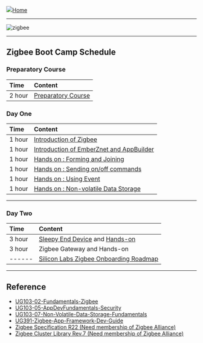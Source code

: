 ![](images/home.png)[Home](Home)
********
![zigbee](images/zigbee.png)
********
  


## Zigbee Boot Camp Schedule
### Preparatory Course
| Time | Content |  
|:---- |:----|    
| 2 hour | [Preparatory Course](Zigbee-Preparatory-Course) |


### Day One
| Time | Content |  
|:---- |:----|    
| 1 hour | [Introduction of Zigbee][Zigbee Introduction] |
| 1 hour | [Introduction of EmberZnet and AppBuilder][EmberZnet and WSTK] |
| 1 hour | [Hands on : Forming and Joining](Zigbee-Hands-on-Forming-and-Joining) |
| 1 hour | [Hands on : Sending on/off commands](Zigbee-Hands-on-Sending-onoff-commands) |
| 1 hour | [Hands on : Using Event](Zigbee-Hands-on-Using-Event) |
| 1 hour | [Hands on : Non-volatile Data Storage](Zigbee-Hands-on-Non-volatile-Data-Storage) |
*************
### Day Two
| Time | Content |  
|:---- |:----|    
| 3 hour | [Sleepy End Device][Zigbee-Hands-on-Sleepy-End-Device] and [Hands-on][Zigbee-Hands-on-Sleepy-End-Device-Hands-on]|
| 3 hour | Zigbee Gateway and Hands-on |
| ------ | [Silicon Labs Zigbee Onboarding Roadmap][Zigbee Onboarding Roadmap] |
*************
  

## Reference
- [UG103-02-Fundamentals-Zigbee](https://www.silabs.com/documents/public/user-guides/ug103-02-fundamentals-zigbee.pdf)
- [UG103-05-AppDevFundamentals-Security](https://www.silabs.com/documents/public/user-guides/ug103-05-fundamentals-security.pdf)
- [UG103-07-Non-Volatile-Data-Storage-Fundamentals](https://www.silabs.com/documents/public/user-guides/ug103-07-non-volatile-data-storage-fundamentals.pdf)
- [UG391-Zigbee-App-Framework-Dev-Guide](https://www.silabs.com/documents/public/user-guides/ug391-zigbee-app-framework-dev-guide.pdf)
- [Zigbee Specification R22 (Need membership of Zigbee Alliance)](https://zigbee.org/)
- [Zigbee Cluster Library Rev.7 (Need membership of Zigbee Alliance)](https://zigbee.org/)

[Zigbee Introduction]: https://github.com/MarkDing/IoT-Developer-Boot-Camp-Wiki/blob/master/zigbee/Zigbee%20Basic.pptx
[EmberZnet and WSTK]: https://github.com/MarkDing/IoT-Developer-Boot-Camp-Wiki/blob/master/zigbee/EmberZnet%20and%20WSTK.pptx
[Zigbee Onboarding Roadmap]: https://github.com/MarkDing/IoT-Developer-Boot-Camp-Wiki/blob/master/zigbee/Silicon%20Labs%20ZigBee%20Onboarding%20Roadmap.pdf
[Zigbee Hands On UG]:https://github.com/MarkDing/IoT-Developer-Boot-Camp-Wiki/blob/master/zigbee/Zigbee-Hands-on-UsersGuide.docx
[Zigbee-Hands-on-Sleepy-End-Device]:https://github.com/MarkDing/IoT-Developer-Boot-Camp-Wiki/blob/master/zigbee/Zigbee%20Sleepy%20End%20device.pptx
[Zigbee-Hands-on-Sleepy-End-Device-Hands-on]:https://github.com/MarkDing/IoT-Developer-Boot-Camp-Wiki/blob/master/zigbee/Sleepy%20End%20Device%20Hands-on.pdf

